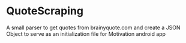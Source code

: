 # QuoteScraping
A small parser to get quotes from brainyquote.com and create a JSON Object to serve as an initialization file for Motivation android app
